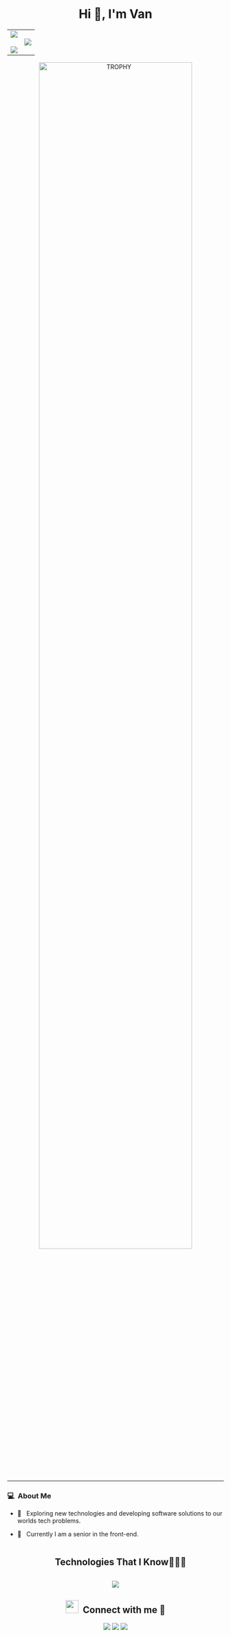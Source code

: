 <h1 align="center">Hi 👋, I'm Van</h1>

<p align="center">
  <!--- stats (start) -->
<table align="center">
<tr border="none">
<td width="50%" align="center">
  
 <img src='https://github-readme-stats.vercel.app/api?theme=onedark&username=nguyenbatranvan&card_width=495&rank_icon=percentile&show_icons=true&show=reviews,discussions_started,discussions_answered,prs_merged,prs_merged_percentage'/>
  <br></br>
 <img src='https://github-readme-streak-stats.herokuapp.com?user=nguyenbatranvan&theme=onedark&width=400'/>
</td>

<td width="50%" align="center">

  <img  align="center"  src="https://github-readme-stats.vercel.app/api/top-langs/?username=nguyenbatranvan&theme=onedark&hide_border=false&no-bg=true&no-frame=true&langs_count=10"/>
  
  </td>
</tr>
</table>
<!--- stats (end) -->

<!--- trophy (start) -->
<div align=center>
  <a href="https://github.com/ryo-ma/github-profile-trophy" title="Go to Source">
      <img align="center" width=84% src="https://github-profile-trophy.vercel.app/?username=nguyenbatranvan&theme=onedark&row=1&column=7&margin-h=15&margin-w=5&no-bg=true" alt="TROPHY" />
    </a>
</div>
<!--- trophy (start) -->


</p>  
<hr>
<h3> 💻 &nbsp;About Me </h3>

- 🤔 &nbsp; Exploring new technologies and developing software solutions to our worlds tech problems.

- 🤔 &nbsp; Currently I am a senior in the front-end.

<div id="user-content-toc">
  <ul align="center">
    <summary><h2 style="display: inline-block">Technologies That I Know👨🏻‍💻</h2></summary>
  </ul>
</div>
<p align="center">
  <a href="https://skillicons.dev">
    <img src="https://skillicons.dev/icons?i=html,css,sass,less,bootstrap,materialui,tailwind,js,jquery,angular,react,redux,astro,vue,ts,webpack,babel,vite,jest,pnpm,npm,yarn,vscode,idea,vercel,electron,tauri,svelte,solidjs,remix,postman,gitlab,github,git&perline=14" />
  </a>
</p>
<h2 align="center" > <img src="https://media.giphy.com/media/iY8CRBdQXODJSCERIr/giphy.gif" width="30" height="30" style="margin-right: 10px;">Connect with me 🤝 </h3>

<p align="center">
<a href="https://www.facebook.com/flexhwang"><img src="https://img.shields.io/badge/Facebook-%231877F2.svg?style=for-the-badge&logo=Facebook&logoColor=white"/></a>
<a href="https://www.linkedin.com/in/nguyen-van-b9921112a"><img src="https://img.shields.io/badge/linkedin-%230077B5.svg?style=for-the-badge&logo=linkedin&logoColor=white"/></a>
<a href="mailto:nguyenbatranvan96@gamil.com"><img src="https://img.shields.io/badge/Gmail-D14836?style=for-the-badge&logo=gmail&logoColor=white"/></a>

<!--
**cdthomp1/cdthomp1** is a ✨ _special_ ✨ repository because its `README.md` (this file) appears on your GitHub profile.


----
Credit: [cdthomp1](https://github.com/cdthomp1)

Last Edited on: 19/11/2020
